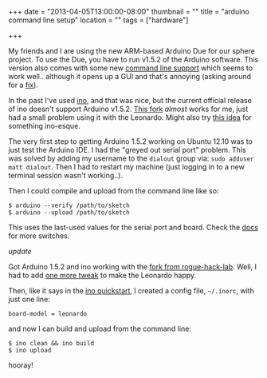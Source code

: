 +++
date = "2013-04-05T13:00:00-08:00"
thumbnail = ""
title = "arduino command line setup"
location = ""
tags = ["hardware"]

+++

My friends and I are using the new ARM-based Arduino Due for our sphere project.
To use the Due, you have to run v1.5.2 of the Arduino software.
This version also comes with some new
[command line support](https://github.com/arduino/Arduino/wiki/Arduino-IDE-1.5-from-command-line)
which seems to work well.. although it opens up a GUI and that's annoying
(asking around for a [fix](http://superuser.com/questions/578691)).

<!--more-->

In the past I've used [ino](http://inotool.org/), and that was nice,
but the current official release of ino doesn't support Arduino v1.5.2.
[This fork](https://github.com/rogue-hack-lab/ino) *almost* works for me,
just had a small problem using it with the Leonardo.
Might also try [this idea](http://www.martyndavis.com/?p=335) for something ino-esque.

The very first step to getting Arduino 1.5.2 working on Ubuntu 12.10 was to just test the Arduino IDE.
I had the "greyed out serial port" problem.
This was solved by adding my username to the `dialout` group via:
`sudo adduser matt dialout`.
Then I had to restart my machine
(just logging in to a new terminal session wasn't working..).

Then I could compile and upload from the command line like so:

    $ arduino --verify /path/to/sketch
    $ arduino --upload /path/to/sketch

This uses the last-used values for the serial port and board.
Check the [docs](https://github.com/arduino/Arduino/wiki/Arduino-IDE-1.5-from-command-line)
for more switches.

*update*

Got Arduino 1.5.2 and ino working with the
[fork from rogue-hack-lab](https://github.com/rogue-hack-lab/ino).
Well, I had to add [one more tweak](https://github.com/rogue-hack-lab/ino/pull/1)
to make the Leonardo happy.

Then, like it says in the [ino quickstart](http://inotool.org/quickstart),
I created a config file, `~/.inorc`, with just one line:

    board-model = leonardo

and now I can build and upload from the command line:

    $ ino clean && ino build
    $ ino upload

hooray!
